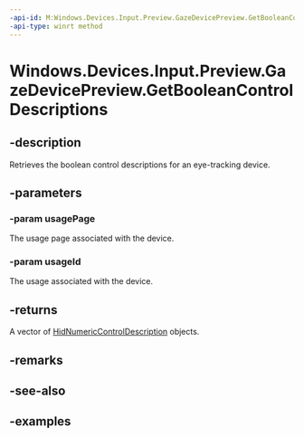 ```yaml
---
-api-id: M:Windows.Devices.Input.Preview.GazeDevicePreview.GetBooleanControlDescriptions(System.UInt16,System.UInt16)
-api-type: winrt method
---
```


<!-- Method syntax.
public IVectorView<HidBooleanControlDescription> GazeDevicePreview.GetBooleanControlDescriptions(UInt16 usagePage, UInt16 usageId)
-->

# Windows.Devices.Input.Preview.GazeDevicePreview.GetBooleanControlDescriptions

## -description
Retrieves the boolean control descriptions for an eye-tracking device.

## -parameters
### -param usagePage
The usage page associated with the device.

### -param usageId
The usage associated with the device.

## -returns
A vector of [HidNumericControlDescription](hidnumericcontroldescription.md) objects.

## -remarks

## -see-also

## -examples

